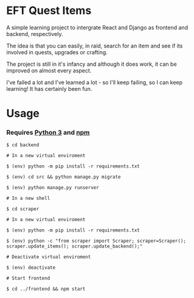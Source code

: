 EFT Quest Items
===============

A simple learning project to intergrate React and Django as frontend and backend, respectively.

The idea is that you can easily, in raid, search for an item and see if its involved in quests, upgrades or crafting.

The project is still in it's infancy and although it does work, it can be improved on almost every aspect.

I've failed a lot and I've learned a lot - so I'll keep failing, so I can keep learning! It has certainly been fun. 

Usage
===============

### Requires [Python 3](https://www.python.org/downloads/) and [npm](https://www.npmjs.com/get-npm)

```shell
$ cd backend

# In a new virtual enviroment

$ (env) python -m pip install -r requirements.txt

$ (env) cd src && python manage.py migrate

$ (env) python manage.py runserver
```

```shell
# In a new shell

$ cd scraper

# In a new virtual enviroment

$ (env) python -m pip install -r requirements.txt

$ (env) python -c "from scraper import Scraper; scraper=Scraper(); scraper.update_items(); scraper.update_backend();"

# Deactivate virtual enviroment

$ (env) deactivate

# Start frontend

$ cd ../frontend && npm start
```